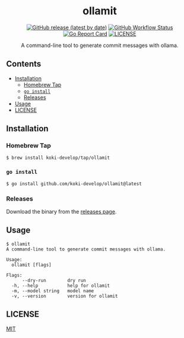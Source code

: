 <h1 align="center">ollamit</h1>

<p align="center">
 <a href="https://github.com/koki-develop/ollamit/releases/latest"><img src="https://img.shields.io/github/v/release/koki-develop/ollamit" alt="GitHub release (latest by date)"></a>
 <a href="https://github.com/koki-develop/ollamit/actions/workflows/ci.yml"><img src="https://img.shields.io/github/actions/workflow/status/koki-develop/ollamit/ci.yml?logo=github" alt="GitHub Workflow Status"></a>
 <a href="https://goreportcard.com/report/github.com/koki-develop/ollamit"><img src="https://goreportcard.com/badge/github.com/koki-develop/ollamit" alt="Go Report Card"></a>
 <a href="./LICENSE"><img src="https://img.shields.io/github/license/koki-develop/ollamit" alt="LICENSE"></a>
</p>

<p align="center">
A command-line tool to generate commit messages with ollama.
</p>

## Contents

- [Installation](#installation)
  - [Homebrew Tap](#homebrew-tap)
  - [`go install`](#go-install)
  - [Releases](#releases)
- [Usage](#usage)
- [LICENSE](#license)

## Installation

### Homebrew Tap

```console
$ brew install koki-develop/tap/ollamit
```

### `go install`

```console
$ go install github.com/koki-develop/ollamit@latest
```

### Releases

Download the binary from the [releases page](https://github.com/koki-develop/ollamit/releases/latest).

## Usage

```console
$ ollamit
A command-line tool to generate commit messages with ollama.

Usage:
  ollamit [flags]

Flags:
      --dry-run        dry run
  -h, --help           help for ollamit
  -m, --model string   model name
  -v, --version        version for ollamit
```

## LICENSE

[MIT](./LICENSE)
